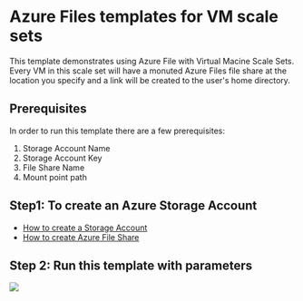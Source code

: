 ﻿# Azure Files templates for VM scale sets

This template demonstrates using Azure File with Virtual Macine Scale Sets. Every VM in this scale set will have a monuted Azure Files file share at the location you specify and a link will be created to the user's home directory.

## Prerequisites
In order to run this template there are a few prerequisites:
1. Storage Account Name
2. Storage Account Key
3. File Share Name
4. Mount point path

## Step1: To create an Azure Storage Account
* [How to create a Storage Account](https://docs.microsoft.com/en-us/azure/storage/storage-create-storage-account#create-a-storage-account)
* [How to create Azure File Share](https://docs.microsoft.com/en-us/azure/storage/storage-dotnet-how-to-use-files#use-the-azure-portal-to-manage-a-file-share)

## Step 2: Run this template with parameters

<a href="https://portal.azure.com/#create/Microsoft.Template/uri/https%3A%2F%2Fraw.githubusercontent.com%2Fgbowerman%2Fazure-myriad%2Fmaster%2Fazure-files%2Fazuredeploy.json" target="_blank">
    <img src="http://azuredeploy.net/deploybutton.png"/>
</a>



